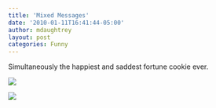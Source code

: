 ```yaml
---
title: 'Mixed Messages'
date: '2010-01-11T16:41:44-05:00'
author: mdaughtrey
layout: post
categories: Funny
---
```


Simultaneously the happiest and saddest fortune cookie ever.

![](/assets/uploads/2010/01/l_1966_590_9EA65E83-97AE-4C78-88E8-9620683E0BED.jpeg)

![](/assets/uploads/2010/01/l_1902_596_C1171402-98BE-44B6-895B-B6DD825187BB.jpeg)
